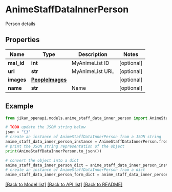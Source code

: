 # AnimeStaffDataInnerPerson

Person details

## Properties

Name | Type | Description | Notes
------------ | ------------- | ------------- | -------------
**mal_id** | **int** | MyAnimeList ID | [optional] 
**url** | **str** | MyAnimeList URL | [optional] 
**images** | [**PeopleImages**](PeopleImages.md) |  | [optional] 
**name** | **str** | Name | [optional] 

## Example

```python
from jikan_openapi.models.anime_staff_data_inner_person import AnimeStaffDataInnerPerson

# TODO update the JSON string below
json = "{}"
# create an instance of AnimeStaffDataInnerPerson from a JSON string
anime_staff_data_inner_person_instance = AnimeStaffDataInnerPerson.from_json(json)
# print the JSON string representation of the object
print(AnimeStaffDataInnerPerson.to_json())

# convert the object into a dict
anime_staff_data_inner_person_dict = anime_staff_data_inner_person_instance.to_dict()
# create an instance of AnimeStaffDataInnerPerson from a dict
anime_staff_data_inner_person_form_dict = anime_staff_data_inner_person.from_dict(anime_staff_data_inner_person_dict)
```
[[Back to Model list]](../README.md#documentation-for-models) [[Back to API list]](../README.md#documentation-for-api-endpoints) [[Back to README]](../README.md)



